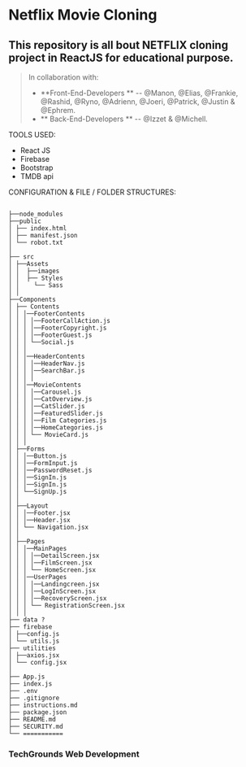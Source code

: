 # Netflix Movie Cloning

## This repository is all bout NETFLIX cloning project in ReactJS for educational purpose.

> In collaboration with:<br/>
>
> - **Front-End-Developers ** -- @Manon, @Elias, @Frankie, @Rashid, @Ryno, @Adrienn, @Joeri, @Patrick, @Justin & @Ephrem.<br/>
> - ** Back-End-Developers ** -- @Izzet & @Michell.

TOOLS USED:

- React JS
- Firebase
- Bootstrap
- TMDB api

CONFIGURATION & FILE / FOLDER STRUCTURES:

```

├──node_modules
├──public
│ ├── index.html
│ ├── manifest.json
│ └── robot.txt
│
├── src
│ ├──Assets
│ │  ├──images
│ │  ├── Styles
│ │    └── Sass
│ │
├──Components
│ ├── Contents
│ │ │──FooterContents
│ │ │ │──FooterCallAction.js
│ │ │ │──FooterCopyright.js
│ │ │ │──FooterGuest.js
│ │ │ └──Social.js
│ │ │
│ │ │──HeaderContents
│ │ │ │──HeaderNav.js
│ │ │ │──SearchBar.js
│ │ │ │
│ │ │──MovieContents
│ │ │ │──Carousel.js
│ │ │ │──CatOverview.js
│ │ │ │──CatSlider.js
│ │ │ │──FeaturedSlider.js
│ │ │ │──Film Categories.js
│ │ │ │──HomeCategories.js
│ │ │ └── MovieCard.js
│ │ │
│ ├──Forms
│ │ │──Button.js
│ │ │──FormInput.js
│ │ │──PasswordReset.js
│ │ │──SignIn.js
│ │ │──SignIn.js
│ │ └──SignUp.js
│ │
│ ├──Layout
│ │ │──Footer.jsx
│ │ │──Header.jsx
│ │ └── Navigation.jsx
│ │
│ ├──Pages
│ │ │──MainPages
│ │ │ │──DetailScreen.jsx
│ │ │ │──FilmScreen.jsx
│ │ │ └── HomeScreen.jsx
│ │ │──UserPages
│ │ │ │──Landingcreen.jsx
│ │ │ │──LogInScreen.jsx
│ │ │ │──RecoveryScreen.jsx
│ │ │ └── RegistrationScreen.jsx
│ │ │
├── data ?
├── firebase
│ ├──config.js
│ └── utils.js
├── utilities
│ ├──axios.jsx
│ └── config.jsx
│
├── App.js
├── index.js
├── .env
├── .gitignore
├── instructions.md
├── package.json
├── README.md
├── SECURITY.md
└── ===========
```

### TechGrounds Web Development
